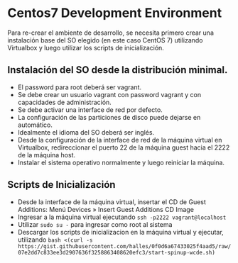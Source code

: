 # Centos7 Development Environment

Para re-crear el ambiente de desarrollo, se necesita primero crear una instalación base del SO elegido (en este caso CentOS 7) utilizando Virtualbox y luego utilizar los scripts de inicialización.

## Instalación del SO desde la distribución minimal.

* El password para root deberá ser vagrant.
* Se debe crear un usuario vagrant con password vagrant y con capacidades de administración.
* Se debe activar una interface de red por defecto.
* La configuración de las particiones de disco puede dejarse en automático.
* Idealmente el idioma del SO deberá ser inglés.
* Desde la configuración de la interface de red de la máquina virtual en Virtualbox, redireccionar el puerto 22 de la máquina guest hacia el 2222 de la máquina host.
* Instalar el sistema operativo normalmente y luego reiniciar la máquina.

## Scripts de Inicialización

* Desde la interface de la máquina virtual, insertar el CD de Guest Additions: Menú Devices » Insert Guest Additions CD Image
* Ingresar a la máquina virtual ejecutando ```ssh -p2222 vagrant@localhost```
* Utilizar ```sudo su -``` para ingresar como root al sistema
* Descargar los scripts de inicializacion en la máquina virtual y ejecutar, utilizando ```bash <(curl -s https://gist.githubusercontent.com/halles/0f0d6a67433025f4aad5/raw/07e2dd7c833ee3d2907636f3258863408620efc3/start-spinup-wcde.sh)```